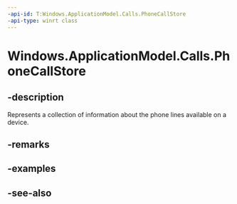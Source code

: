 ----api-id: T:Windows.ApplicationModel.Calls.PhoneCallStore
-api-type: winrt class
---<!-- Class syntax.public class PhoneCallStore : Windows.ApplicationModel.Calls.IPhoneCallStore--># Windows.ApplicationModel.Calls.PhoneCallStore## -descriptionRepresents a collection of information about the phone lines available on a device.## -remarks## -examples## -see-also